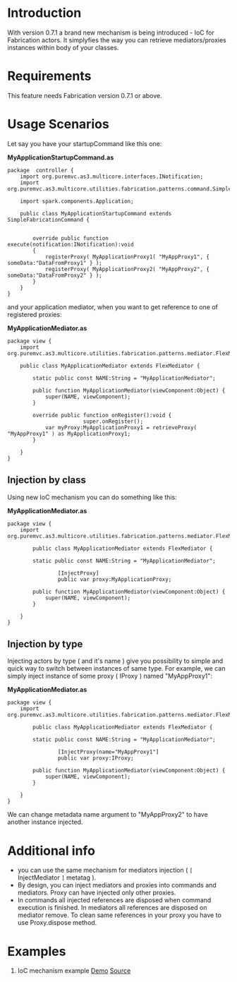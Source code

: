 # Introduction #

With version 0.7.1 a brand new mechanism is being introduced - IoC for Fabrication actors. It simplyfies the way you can retrieve mediators/proxies instances within body of your classes.


# Requirements #

This feature needs Fabrication version 0.7.1 or above.

# Usage Scenarios #

Let say you have your startupCommand like this one:

**MyApplicationStartupCommand.as**
```
package  controller {
    import org.puremvc.as3.multicore.interfaces.INotification;
    import org.puremvc.as3.multicore.utilities.fabrication.patterns.command.SimpleFabricationCommand;

    import spark.components.Application;

    public class MyApplicationStartupCommand extends SimpleFabricationCommand {


        override public function execute(notification:INotification):void
        {
            registerProxy( MyApplicationProxy1( "MyAppProxy1", { someData:"DataFromProxy1" } );
            registerProxy( MyApplicationProxy2( "MyAppProxy2", { someData:"DataFromProxy2" } );
        }
    }
}
```

and your application mediator, when you want to get reference to one of registered proxies:

**MyApplicationMediator.as**
```
package view {
	import org.puremvc.as3.multicore.utilities.fabrication.patterns.mediator.FlexMediator;		

	public class MyApplicationMediator extends FlexMediator {
		
		static public const NAME:String = "MyApplicationMediator";
		
		public function MyApplicationMediator(viewComponent:Object) {
			super(NAME, viewComponent);
		}
					
		override public function onRegister():void {
                        super.onRegister();
			var myProxy:MyApplicationProxy1 = retrieveProxy( "MyAppProxy1" ) as MyApplicationProxy1;
		}
		
	}
}
```
## Injection by class ##
Using new IoC mechanism you can do something like this:

**MyApplicationMediator.as**
```
package view {
	import org.puremvc.as3.multicore.utilities.fabrication.patterns.mediator.FlexMediator;		

       	public class MyApplicationMediator extends FlexMediator {
	
		static public const NAME:String = "MyApplicationMediator";

                [InjectProxy]
                public var proxy:MyApplicationProxy;
		
		public function MyApplicationMediator(viewComponent:Object) {
			super(NAME, viewComponent);
		}
				
	}
}
```

## Injection by type ##
Injecting actors by type ( and it's name ) give you possibility to simple and quick way to switch between instances of same type. For example, we can simply inject instance of some proxy ( IProxy ) named "MyAppProxy1":

**MyApplicationMediator.as**
```
package view {
	import org.puremvc.as3.multicore.utilities.fabrication.patterns.mediator.FlexMediator;		

       	public class MyApplicationMediator extends FlexMediator {
		
		static public const NAME:String = "MyApplicationMediator";

                [InjectProxy(name="MyAppProxy1"]
                public var proxy:IProxy;
		
		public function MyApplicationMediator(viewComponent:Object) {
			super(NAME, viewComponent);
		}
				
	}
}
```

We can change metadata name argument to "MyAppProxy2" to have another instance injected.

# Additional info #

  * you can use the same mechanism for mediators injection ( `[` InjectMediator `]` metatag ).
  * By design, you can inject mediators and proxies into commands and mediators. Proxy can have injected only other proxies.
  * In commands all injected references are disposed when command execution is finished. In mediators all references are disposed on mediator remove. To clean same references in your proxy you have to use Proxy.dispose method.

# Examples #
  1. IoC mechanism example [Demo](http://fabrication.googlecode.com/svn/examples/ioc_mechanism_example/bin/index.html) [Source](http://code.google.com/p/fabrication/source/browse/#svn/examples/ioc_mechanism_example)